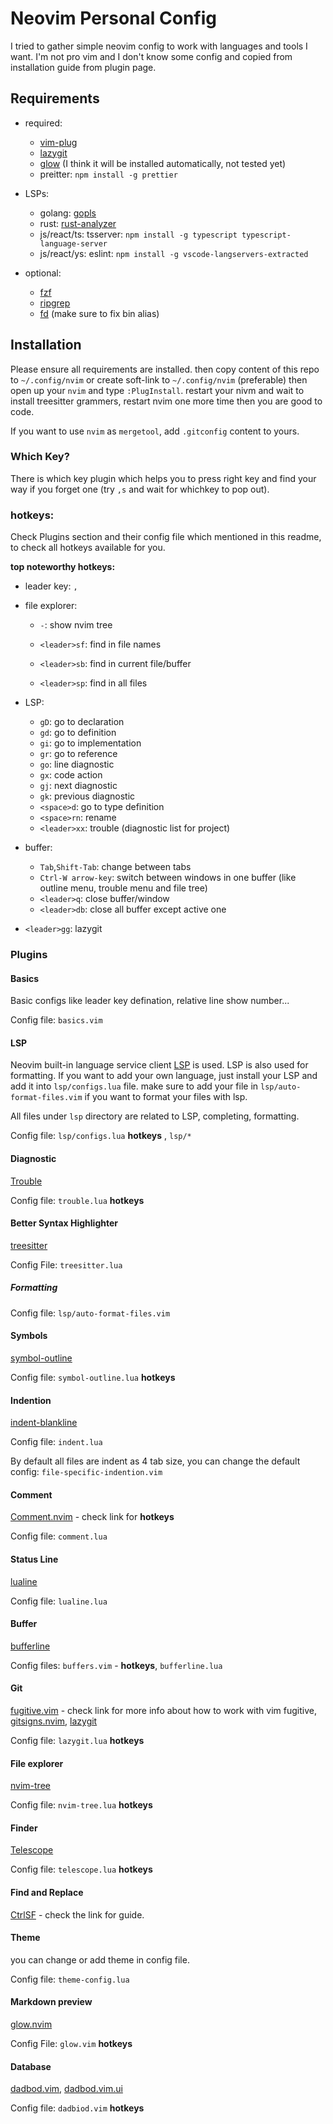 # Neovim Personal Config

I tried to gather simple neovim config to work with languages and tools I want. I'm not pro vim and I don't know some config and copied from installation guide from plugin page.

## Requirements

-   required:

    -   [vim-plug](https://github.com/junegunn/vim-plug)
    -   [lazygit](https://github.com/jesseduffield/lazygit)
    -   [glow](https://github.com/charmbracelet/glow) (I think it will be installed automatically, not tested yet)
    -   preitter: `npm install -g prettier`

-   LSPs:

    -   golang: [gopls](https://github.com/golang/tools/tree/master/gopls)
    -   rust: [rust-analyzer](https://rust-analyzer.github.io/manual.html#installation)
    -   js/react/ts: tsserver: `npm install -g typescript typescript-language-server`
    -   js/react/ys: eslint: `npm install -g vscode-langservers-extracted`

-   optional:

    -   [fzf](https://github.com/junegunn/fzf.vim)
    -   [ripgrep](https://github.com/BurntSushi/ripgrep)
    -   [fd](https://github.com/sharkdp/fd) (make sure to fix bin alias)

## Installation

Please ensure all requirements are installed. then copy content of this repo to `~/.config/nvim` or create soft-link to `~/.config/nvim` (preferable) then open up your `nvim` and type `:PlugInstall`. restart your nivm and wait to install treesitter grammers, restart nvim one more time then you are good to code.

If you want to use `nvim` as `mergetool`, add `.gitconfig` content to yours.

### Which Key?

There is which key plugin which helps you to press right key and find your way if you forget one (try `,s` and wait for whichkey to pop out).

### hotkeys:

Check Plugins section and their config file which mentioned in this readme, to check all hotkeys available for you.

**top noteworthy hotkeys:**

-   leader key: `,`
-   file explorer:

    -   `-`: show nvim tree
    -   `<leader>sf`: find in file names
    -   `<leader>sb`: find in current file/buffer

    -   `<leader>sp`: find in all files

-   LSP:

    -   `gD`: go to declaration
    -   `gd`: go to definition
    -   `gi`: go to implementation
    -   `gr`: go to reference
    -   `go`: line diagnostic
    -   `gx`: code action
    -   `gj`: next diagnostic
    -   `gk`: previous diagnostic
    -   `<space>d`: go to type definition
    -   `<space>rn`: rename
    -   `<leader>xx`: trouble (diagnostic list for project)

-   buffer:

    -   `Tab`,`Shift-Tab`: change between tabs
    -   `Ctrl-W arrow-key`: switch between windows in one buffer (like outline menu, trouble menu and file tree)
    -   `<leader>q`: close buffer/window
    -   `<leader>db`: close all buffer except active one

-   `<leader>gg`: lazygit

### Plugins

#### Basics

Basic configs like leader key defination, relative line show number...

Config file: `basics.vim`

#### LSP

Neovim built-in language service client [LSP](https://github.com/neovim/nvim-lspconfig) is used. LSP is also used for formatting. If you want to add your own language, just install your LSP and add it into `lsp/configs.lua` file. make sure to add your file in `lsp/auto-format-files.vim` if you want to format your files with lsp.

All files under `lsp` directory are related to LSP, completing, formatting.

Config file: `lsp/configs.lua` **hotkeys** , `lsp/*`

#### Diagnostic

[Trouble](https://github.com/folke/trouble.nvim)

Config file: `trouble.lua` **hotkeys**

#### Better Syntax Highlighter

[treesitter](https://github.com/nvim-treesitter/nvim-treesitter)

Config File: `treesitter.lua`

##### Formatting

Config file: `lsp/auto-format-files.vim`

#### Symbols

[symbol-outline](https://github.com/simrat39/symbols-outline.nvim)

Config file: `symbol-outline.lua` **hotkeys**

#### Indention

[indent-blankline](https://github.com/lukas-reineke/indent-blankline.nvim)

Config file: `indent.lua`

By default all files are indent as 4 tab size, you can change the default config: `file-specific-indention.vim`

#### Comment

[Comment.nvim](https://github.com/numToStr/Comment.nvim) - check link for **hotkeys**

Config file: `comment.lua`

#### Status Line

[lualine](https://github.com/nvim-lualine/lualine.nvim)

Config file: `lualine.lua`

#### Buffer

[bufferline](https://github.com/akinsho/bufferline.nvim)

Config files: `buffers.vim` - **hotkeys**, `bufferline.lua`

#### Git

[fugitive.vim](https://github.com/tpope/vim-fugitive) - check link for more info about how to work with vim fugitive, [gitsigns.nvim](https://github.com/lewis6991/gitsigns.nvim), [lazygit](https://github.com/jesseduffield/lazygit)

Config file: `lazygit.lua` **hotkeys**

#### File explorer

[nvim-tree](https://github.com/kyazdani42/nvim-tree.lua)

Config file: `nvim-tree.lua` **hotkeys**

#### Finder

[Telescope](https://github.com/nvim-telescope/telescope.nvim)

Config file: `telescope.lua` **hotkeys**

#### Find and Replace

[CtrlSF](https://github.com/dyng/ctrlsf.vim) - check the link for guide.

#### Theme

you can change or add theme in config file.

Config file: `theme-config.lua`

#### Markdown preview

[glow.nvim](https://github.com/ellisonleao/glow.nvim)

Config File: `glow.vim` **hotkeys**

#### Database

[dadbod.vim](https://github.com/tpope/vim-dadbod), [dadbod.vim.ui](https://github.com/kristijanhusak/vim-dadbod-ui)

Config file: `dadbiod.vim` **hotkeys**
